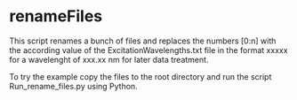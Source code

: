 # renameFiles
This script renames a bunch of files and replaces the numbers [0:n] with
the according value of the ExcitationWavelengths.txt file in the format
xxxxx for a wavelenght of xxx.xx nm for later data treatment.

To try the example copy the files to the root directory and run the script Run_rename_files.py using Python.
